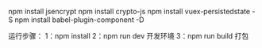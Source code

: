 npm install jsencrypt
npm install crypto-js
npm install vuex-persistedstate -S
npm install babel-plugin-component -D

运行步骤：
    1：npm install
    2：npm run dev 开发环境
    3：npm run build 打包